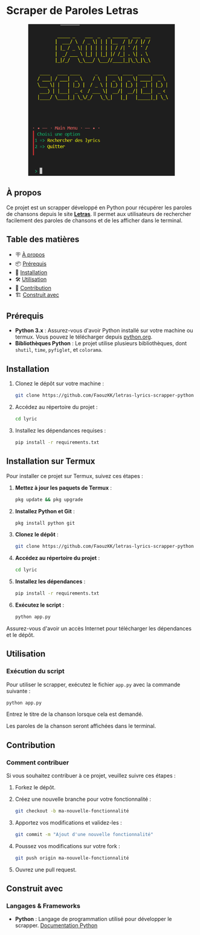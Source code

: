 
# Scraper de Paroles Letras

<p align = center>
    <img src="./image.png"  alt="inage" height="400px">
</p>


## À propos

Ce projet est un scrapper développé en Python pour récupérer les paroles de chansons depuis le site **[Letras](https://www.letras.mus.br/)**. Il permet aux utilisateurs de rechercher facilement des paroles de chansons et de les afficher dans le terminal.

## Table des matières

- 🪧 [À propos](#à-propos)
- 📦 [Prérequis](#prérequis)
- 🚀 [Installation](#installation)
- 🛠️ [Utilisation](#utilisation)
- 🤝 [Contribution](#contribution)
- 🏗️ [Construit avec](#construit-avec)

## Prérequis

- **Python 3.x** : Assurez-vous d'avoir Python installé sur votre machine ou termux. Vous pouvez le télécharger depuis [python.org](https://www.python.org/downloads/).
- **Bibliothèques Python** : Le projet utilise plusieurs bibliothèques, dont `shutil`, `time`, `pyfiglet`, et `colorama`.

## Installation

1. Clonez le dépôt sur votre machine :

   ```bash
   git clone https://github.com/FaouzKK/letras-lyrics-scrapper-python lyric
   ```

2. Accédez au répertoire du projet :

   ```bash
   cd lyric
   ```

3. Installez les dépendances requises :

   ```bash
   pip install -r requirements.txt
   ```


## Installation sur Termux

Pour installer ce projet sur Termux, suivez ces étapes :

1. **Mettez à jour les paquets de Termux** :
   ```bash
   pkg update && pkg upgrade
   ```

2. **Installez Python et Git** :
   ```bash
   pkg install python git
   ```

3. **Clonez le dépôt** :
   ```bash
   git clone https://github.com/FaouzKK/letras-lyrics-scrapper-python lyric
   ```

4. **Accédez au répertoire du projet** :
   ```bash
   cd lyric
   ```

5. **Installez les dépendances** :
   ```bash
   pip install -r requirements.txt
   ```

6. **Exécutez le script** :
   ```bash
   python app.py
   ```

Assurez-vous d'avoir un accès Internet pour télécharger les dépendances et le dépôt.


## Utilisation

### Exécution du script

Pour utiliser le scrapper, exécutez le fichier `app.py` avec la commande suivante :

```bash
python app.py
```

Entrez le titre de la chanson lorsque cela est demandé. 


Les paroles de la chanson seront affichées dans le terminal.

## Contribution

### Comment contribuer

Si vous souhaitez contribuer à ce projet, veuillez suivre ces étapes :

1. Forkez le dépôt.
2. Créez une nouvelle branche pour votre fonctionnalité :

   ```bash
   git checkout -b ma-nouvelle-fonctionnalité
   ```

3. Apportez vos modifications et validez-les :

   ```bash
   git commit -m "Ajout d'une nouvelle fonctionnalité"
   ```

4. Poussez vos modifications sur votre fork :

   ```bash
   git push origin ma-nouvelle-fonctionnalité
   ```

5. Ouvrez une pull request.

## Construit avec

### Langages & Frameworks

- **Python** : Langage de programmation utilisé pour développer le scrapper. [Documentation Python](https://docs.python.org/3/)
